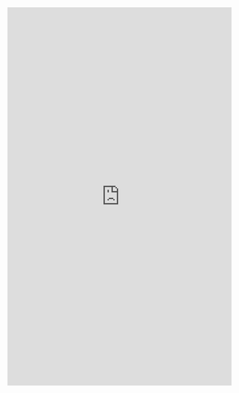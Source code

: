 <embed src="https://physics-notes.github.io/Web/Complex-analysis/Complex-analysis.pdf" width="100%" height="850px"/>
